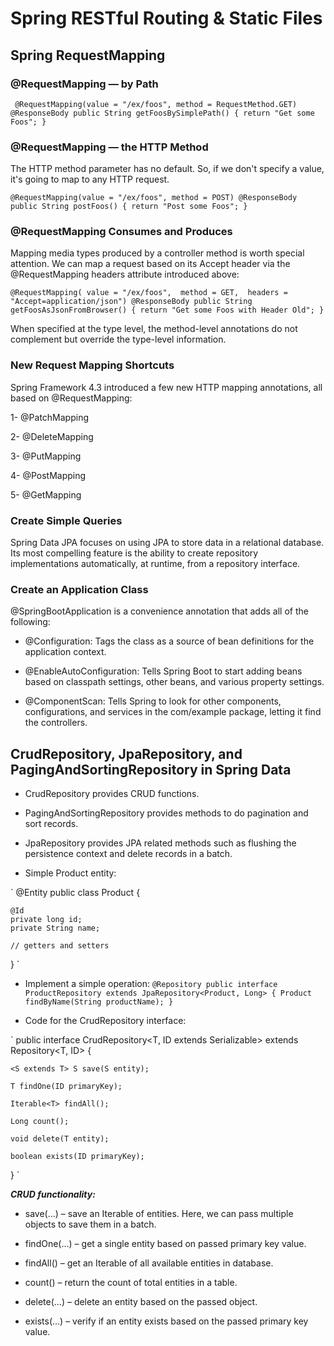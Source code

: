 # Spring RESTful Routing & Static Files

## Spring RequestMapping

###  @RequestMapping — by Path

` 
 @RequestMapping(value = "/ex/foos", method = RequestMethod.GET)
 @ResponseBody
 public String getFoosBySimplePath() {
    return "Get some Foos";
 }
 `

### @RequestMapping — the HTTP Method 

The HTTP method parameter has no default. So, if we don't specify a value, it's going to map to any HTTP request.

`@RequestMapping(value = "/ex/foos", method = POST)
@ResponseBody
public String postFoos() {
    return "Post some Foos";
}`

### @RequestMapping Consumes and Produces

Mapping media types produced by a controller method is worth special attention. We can map a request based on its Accept header via the @RequestMapping headers attribute introduced above:

`
@RequestMapping(
  value = "/ex/foos", 
  method = GET, 
  headers = "Accept=application/json")
@ResponseBody
public String getFoosAsJsonFromBrowser() {
    return "Get some Foos with Header Old";
}
`

When specified at the type level, the method-level annotations do not complement but override the type-level information.

### New Request Mapping Shortcuts

Spring Framework 4.3 introduced a few new HTTP mapping annotations, all based on @RequestMapping:

1- @PatchMapping 

2- @DeleteMapping

3- @PutMapping

4- @PostMapping

5-  @GetMapping

### Create Simple Queries

Spring Data JPA focuses on using JPA to store data in a relational database. Its most compelling feature is the ability to create repository implementations automatically, at runtime, from a repository interface.

### Create an Application Class

@SpringBootApplication is a convenience annotation that adds all of the following:

* @Configuration: Tags the class as a source of bean definitions for the application context.

* @EnableAutoConfiguration: Tells Spring Boot to start adding beans based on classpath settings, other beans, and various property settings.

* @ComponentScan: Tells Spring to look for other components, configurations, and services in the com/example package, letting it find the controllers.

## CrudRepository, JpaRepository, and PagingAndSortingRepository in Spring Data

* CrudRepository provides CRUD functions.

* PagingAndSortingRepository provides methods to do pagination and sort records.

* JpaRepository provides JPA related methods such as flushing the persistence context and delete records in a batch.

* Simple Product entity:

`
@Entity
public class Product {

    @Id
    private long id;
    private String name;

    // getters and setters
}
`

* Implement a simple operation:
`
 @Repository
public interface ProductRepository extends JpaRepository<Product, Long> {
    Product findByName(String productName);
}
`

* Code for the CrudRepository interface:

`
public interface CrudRepository<T, ID extends Serializable>
  extends Repository<T, ID> {

    <S extends T> S save(S entity);

    T findOne(ID primaryKey);

    Iterable<T> findAll();

    Long count();

    void delete(T entity);

    boolean exists(ID primaryKey);
}
`

***CRUD functionality:***

- save(…) – save an Iterable of entities. Here, we can pass multiple objects to save them in a batch.

- findOne(…) – get a single entity based on passed primary key value.

- findAll() – get an Iterable of all available entities in database.

- count() – return the count of total entities in a table.

- delete(…) – delete an entity based on the passed object.

- exists(…) – verify if an entity exists based on the passed primary key value.